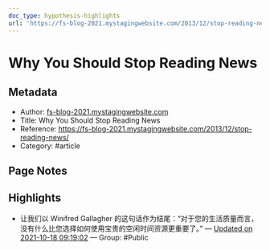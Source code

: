```yaml
---
doc_type: hypothesis-highlights
url: 'https://fs-blog-2021.mystagingwebsite.com/2013/12/stop-reading-news/'
---
```


# Why You Should Stop Reading News

## Metadata
- Author: [fs-blog-2021.mystagingwebsite.com]()
- Title: Why You Should Stop Reading News
- Reference: https://fs-blog-2021.mystagingwebsite.com/2013/12/stop-reading-news/
- Category: #article

## Page Notes
## Highlights
- 让我们以 Winifred Gallagher 的这句话作为结尾：“对于您的生活质量而言，没有什么比您选择如何使用宝贵的空闲时间资源更重要了。” — [Updated on 2021-10-18 09:19:02](https://hyp.is/YQOsmC-xEey2Z_OWYbEjDQ/fs-blog-2021.mystagingwebsite.com/2013/12/stop-reading-news/) — Group: #Public



